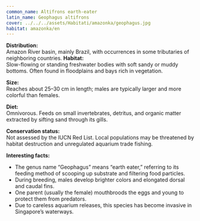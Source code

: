 ```yaml
---
common_name: Altifrons earth-eater
latin_name: Geophagus altifrons
cover: ../../../assets/Habitati/amazonka/geophagus.jpg
habitat: amazonka/en
--- 
```

**Distribution:**  
Amazon River basin, mainly Brazil, with occurrences in some tributaries of neighboring countries.
**Habitat:**  
Slow-flowing or standing freshwater bodies with soft sandy or muddy bottoms. Often found in floodplains and bays rich in vegetation.

**Size:**  
Reaches about 25–30 cm in length; males are typically larger and more colorful than females.

**Diet:**  
Omnivorous. Feeds on small invertebrates, detritus, and organic matter extracted by sifting sand through its gills.

**Conservation status:**  
Not assessed by the IUCN Red List. Local populations may be threatened by habitat destruction and unregulated aquarium trade fishing.

**Interesting facts:**  
- The genus name “Geophagus” means “earth eater,” referring to its feeding method of scooping up substrate and filtering food particles.  
- During breeding, males develop brighter colors and elongated dorsal and caudal fins.  
- One parent (usually the female) mouthbroods the eggs and young to protect them from predators.  
- Due to careless aquarium releases, this species has become invasive in Singapore’s waterways.

